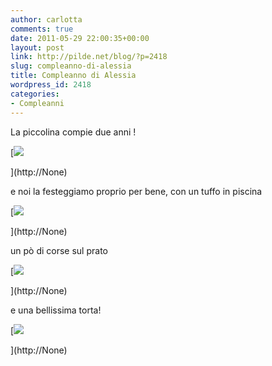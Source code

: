 ```yaml
---
author: carlotta
comments: true
date: 2011-05-29 22:00:35+00:00
layout: post
link: http://pilde.net/blog/?p=2418
slug: compleanno-di-alessia
title: Compleanno di Alessia
wordpress_id: 2418
categories:
- Compleanni
---
```


La piccolina compie due anni !

[![]({{baseurl}}/uploads/2011/05/alessia.jpg)


](http://None)




e noi la festeggiamo proprio per bene, con un tuffo in piscina

[![]({{baseurl}}/uploads/2011/05/matidavide.jpg)


](http://None)




un pò di corse sul prato

[![]({{baseurl}}/uploads/2011/05/pallone.jpg)


](http://None)




e una bellissima torta!

[![]({{baseurl}}/uploads/2011/05/torta_alessia.jpg)


](http://None)



